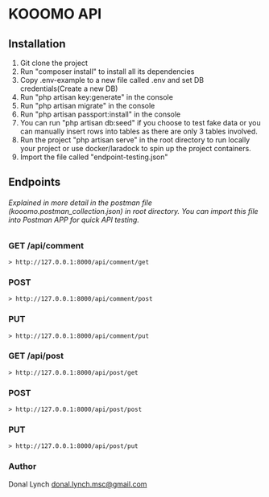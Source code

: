 # KOOOMO API

## Installation

1. Git clone the project
2. Run "composer install" to install all its dependencies
3. Copy .env-example to a new file called .env and set DB credentials(Create a new DB)
4. Run "php artisan key:generate" in the console
5. Run "php artisan migrate" in the console
6. Run "php artisan passport:install" in the console
7. You can run "php artisan db:seed" if you choose to test fake data or you can manually insert rows into tables as there are only 3 tables involved.
8. Run the project "php artisan serve" in the root directory to run locally your project or use docker/laradock to spin up the project containers.
9. Import the file called "endpoint-testing.json"

## Endpoints
###### Explained in more detail in the postman file (kooomo.postman_collection.json) in root directory. You can import this file into Postman APP for quick API testing.

### GET /api/comment
```
> http://127.0.0.1:8000/api/comment/get
```

### POST
```
> http://127.0.0.1:8000/api/comment/post
```

### PUT
```
> http://127.0.0.1:8000/api/comment/put
```

### GET /api/post
```
> http://127.0.0.1:8000/api/post/get
```

### POST
```
> http://127.0.0.1:8000/api/post/post
```

### PUT
```
> http://127.0.0.1:8000/api/post/put
```

### Author

Donal Lynch donal.lynch.msc@gmail.com